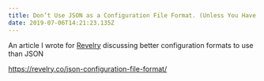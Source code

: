 ```yaml
---
title: Don’t Use JSON as a Configuration File Format. (Unless You Have To…)
date: 2019-07-06T14:21:23.135Z
---
```


An article I wrote for [Revelry](https://revelry.co) discussing better configuration formats to use than JSON

https://revelry.co/json-configuration-file-format/
